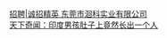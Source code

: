   
[招聘|诚招精英 东莞市洄科实业有限公司](http://www.dianyue.me/archives/304/4y677u58ubxwui1n/)  
[天下奇闻：印度男孩肚子上竟然长出一个人](http://www.dianyue.me/archives/336/yxzoob7yb5ymapoi/)